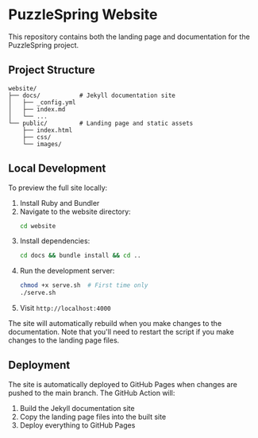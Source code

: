 # PuzzleSpring Website

This repository contains both the landing page and documentation for the PuzzleSpring project.

## Project Structure

```
website/
├── docs/           # Jekyll documentation site
│   ├── _config.yml
│   ├── index.md
│   └── ...
└── public/         # Landing page and static assets
    ├── index.html
    ├── css/
    └── images/
```

## Local Development

To preview the full site locally:

1. Install Ruby and Bundler
2. Navigate to the website directory:
   ```bash
   cd website
   ```
3. Install dependencies:
   ```bash
   cd docs && bundle install && cd ..
   ```
4. Run the development server:
   ```bash
   chmod +x serve.sh  # First time only
   ./serve.sh
   ```
5. Visit `http://localhost:4000`

The site will automatically rebuild when you make changes to the documentation. Note that you'll need to restart the script if you make changes to the landing page files.

## Deployment

The site is automatically deployed to GitHub Pages when changes are pushed to the main branch. The GitHub Action will:
1. Build the Jekyll documentation site
2. Copy the landing page files into the built site
3. Deploy everything to GitHub Pages 